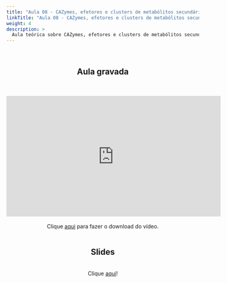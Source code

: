 ```yaml
---
title: "Aula 08 - CAZymes, efetores e clusters de metabólitos secundários"
linkTitle: "Aula 08 - CAZymes, efetores e clusters de metabólitos secundários"
weight: 4
description: >
  Aula teórica sobre CAZymes, efetores e clusters de metabólitos secundários
---
```

<br>
<div align="center">
<h2>Aula gravada</h2>
<br><br>
<iframe width="560" height="315" src="https://www.youtube.com/embed/ifd0I2-2G0A" frameborder="0" allow="accelerometer; autoplay; clipboard-write; encrypted-media; gyroscope; picture-in-picture" allowfullscreen></iframe>
<br><br>
Clique <a href="https://photos.app.goo.gl/PcaGy4JEV5q93J9Y9">aqui</a> para fazer o download do vídeo. 
<br><br>

<h2>Slides</h2>
<br>
Clique <a href="https://github.com/desirrepetters/cursogenomicaegenetica.ufpr/raw/master/userguide/content/pt-br/docs/teoricas/slides/aula_08.pdf">aqui</a>!
<br><br>

</div>